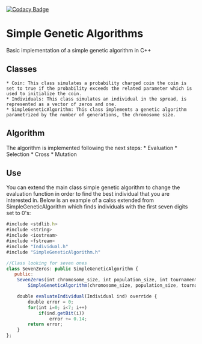 [![Codacy Badge](https://api.codacy.com/project/badge/Grade/76636b4d2fb74ecfb5cb7d0030db50df)](https://www.codacy.com/manual/MaxSob/SimpleGeneticAlgorithm?utm_source=github.com&amp;utm_medium=referral&amp;utm_content=MaxSob/SimpleGeneticAlgorithm&amp;utm_campaign=Badge_Grade)
# Simple Genetic Algorithms
Basic implementation of a simple genetic algorithm in C++

## Classes
    * Coin: This class simulates a probability charged coin the coin is set to true if the probability exceeds the related parameter which is used to initialize the coin.
    * Individuals: This class simulates an individual in the spread, is represented as a vector of zeros and one.
    * SimpleGeneticAlgorithm: This class implements a genetic algorithm parametrized by the number of generations, the chromosome size.

## Algorithm
The algorithm is implemented following the next steps:
    * Evaluation
    * Selection
    * Cross
    * Mutation

## Use
You can extend the main class simple genetic algorithm to change the evaluation function in order to find the best individual that you are interested in. Below is an example of a calss extended from SimpleGeneticAlgorithm which finds individuals with the first seven digits set to 0's:

```javascript
#include <stdlib.h>
#include <string>
#include <iostream>
#include <fstream>
#include "Individual.h"
#include "SimpleGeneticAlgorithm.h"

//Class looking for seven ones 
class SevenZeros: public SimpleGeneticAlgorithm {
   public:
   	SevenZeros(int chromosome_size, int population_size, int tournament_size, int generations, double mutation_probability, double cross_probability):  
   		SimpleGeneticAlgorithm(chromosome_size, population_size, tournament_size, generations, mutation_probability, cross_probability){}

    double evaluateIndividual(Individual ind) override {
    	double error = 0;
    	for(int i=0; i<7; i++)
    		if(ind.getBit(i))
    			error += 0.14;
		return error;
	}
};
```

